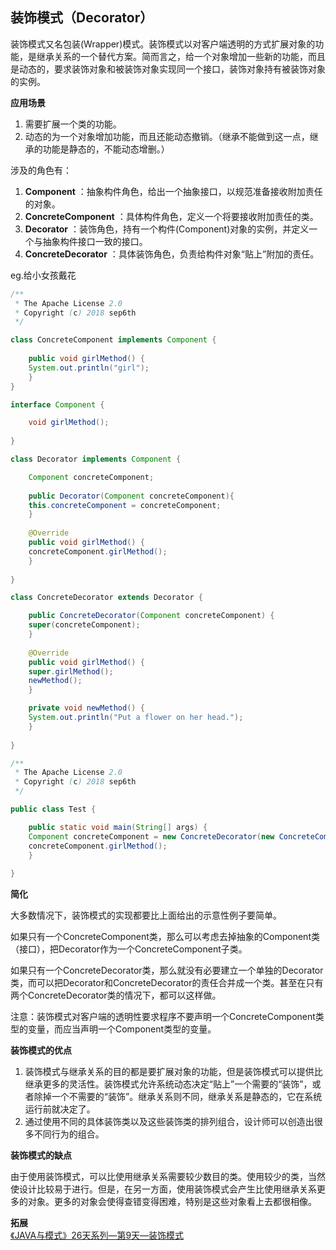 ## 装饰模式（Decorator）  

装饰模式又名包装(Wrapper)模式。装饰模式以对客户端透明的方式扩展对象的功能，是继承关系的一个替代方案。简而言之，给一个对象增加一些新的功能，而且是动态的，要求装饰对象和被装饰对象实现同一个接口，装饰对象持有被装饰对象的实例。  

**应用场景**  

1. 需要扩展一个类的功能。  
2. 动态的为一个对象增加功能，而且还能动态撤销。（继承不能做到这一点，继承的功能是静态的，不能动态增删。）  

涉及的角色有：  

1. **Component** ：抽象构件角色，给出一个抽象接口，以规范准备接收附加责任的对象。  
2. **ConcreteComponent** ：具体构件角色，定义一个将要接收附加责任的类。  
3. **Decorator** ：装饰角色，持有一个构件(Component)对象的实例，并定义一个与抽象构件接口一致的接口。  
4. **ConcreteDecorator** ：具体装饰角色，负责给构件对象“贴上”附加的责任。  

eg.给小女孩戴花

```java
/** 
 * The Apache License 2.0
 * Copyright (c) 2018 sep6th
 */

class ConcreteComponent implements Component {
	
    public void girlMethod() {
	System.out.println("girl");
    }
}

interface Component {

    void girlMethod();
	
}

class Decorator implements Component {

    Component concreteComponent;
	
    public Decorator(Component concreteComponent){
	this.concreteComponent = concreteComponent;
    }
	
    @Override
    public void girlMethod() {
	concreteComponent.girlMethod();
    }
	
}

class ConcreteDecorator extends Decorator {

    public ConcreteDecorator(Component concreteComponent) {
	super(concreteComponent);
    }
	
    @Override
    public void girlMethod() {
	super.girlMethod();
	newMethod();
    }

    private void newMethod() {
	System.out.println("Put a flower on her head.");
    }
	
}
```

```java
/** 
 * The Apache License 2.0
 * Copyright (c) 2018 sep6th
 */

public class Test {

    public static void main(String[] args) {
	Component concreteComponent = new ConcreteDecorator(new ConcreteComponent());
	concreteComponent.girlMethod();
    }
	
}
```
**简化**  

大多数情况下，装饰模式的实现都要比上面给出的示意性例子要简单。

如果只有一个ConcreteComponent类，那么可以考虑去掉抽象的Component类（接口），把Decorator作为一个ConcreteComponent子类。  

如果只有一个ConcreteDecorator类，那么就没有必要建立一个单独的Decorator类，而可以把Decorator和ConcreteDecorator的责任合并成一个类。甚至在只有两个ConcreteDecorator类的情况下，都可以这样做。  

注意：装饰模式对客户端的透明性要求程序不要声明一个ConcreteComponent类型的变量，而应当声明一个Component类型的变量。  


**装饰模式的优点**  

1. 装饰模式与继承关系的目的都是要扩展对象的功能，但是装饰模式可以提供比继承更多的灵活性。装饰模式允许系统动态决定“贴上”一个需要的“装饰”，或者除掉一个不需要的“装饰”。继承关系则不同，继承关系是静态的，它在系统运行前就决定了。  
2. 通过使用不同的具体装饰类以及这些装饰类的排列组合，设计师可以创造出很多不同行为的组合。  

**装饰模式的缺点**  

由于使用装饰模式，可以比使用继承关系需要较少数目的类。使用较少的类，当然使设计比较易于进行。但是，在另一方面，使用装饰模式会产生比使用继承关系更多的对象。更多的对象会使得查错变得困难，特别是这些对象看上去都很相像。  

**拓展**  
[《JAVA与模式》26天系列—第9天—装饰模式](https://blog.csdn.net/m13666368773/article/details/7691871)  




